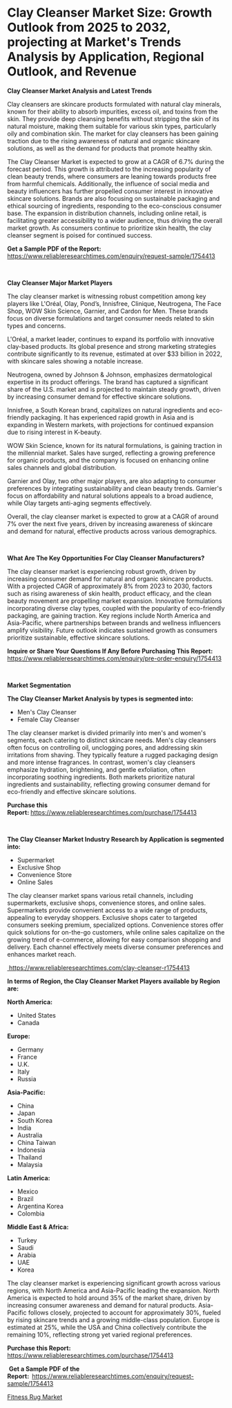 <p><h1>Clay Cleanser Market Size: Growth Outlook from 2025 to 2032, projecting at Market's Trends Analysis by Application, Regional Outlook, and Revenue</h1></p><p><strong>Clay Cleanser Market Analysis and Latest Trends</strong></p>
<p><p>Clay cleansers are skincare products formulated with natural clay minerals, known for their ability to absorb impurities, excess oil, and toxins from the skin. They provide deep cleansing benefits without stripping the skin of its natural moisture, making them suitable for various skin types, particularly oily and combination skin. The market for clay cleansers has been gaining traction due to the rising awareness of natural and organic skincare solutions, as well as the demand for products that promote healthy skin.</p><p>The Clay Cleanser Market is expected to grow at a CAGR of 6.7% during the forecast period. This growth is attributed to the increasing popularity of clean beauty trends, where consumers are leaning towards products free from harmful chemicals. Additionally, the influence of social media and beauty influencers has further propelled consumer interest in innovative skincare solutions. Brands are also focusing on sustainable packaging and ethical sourcing of ingredients, responding to the eco-conscious consumer base. The expansion in distribution channels, including online retail, is facilitating greater accessibility to a wider audience, thus driving the overall market growth. As consumers continue to prioritize skin health, the clay cleanser segment is poised for continued success.</p></p>
<p><strong>Get a Sample PDF of the Report:&nbsp;</strong> <a href="https://www.reliableresearchtimes.com/enquiry/request-sample/1754413?utm_campaign=3326&utm_medium=2&utm_source=Github&utm_content=ia&utm_term=04042025&utm_id=clay-cleanser">https://www.reliableresearchtimes.com/enquiry/request-sample/1754413</a></p>
<p>&nbsp;</p>
<p><strong>Clay Cleanser Major Market Players</strong></p>
<p><p>The clay cleanser market is witnessing robust competition among key players like L'Oréal, Olay, Pond’s, Innisfree, Clinique, Neutrogena, The Face Shop, WOW Skin Science, Garnier, and Cardon for Men. These brands focus on diverse formulations and target consumer needs related to skin types and concerns.</p><p>L'Oréal, a market leader, continues to expand its portfolio with innovative clay-based products. Its global presence and strong marketing strategies contribute significantly to its revenue, estimated at over $33 billion in 2022, with skincare sales showing a notable increase.</p><p>Neutrogena, owned by Johnson & Johnson, emphasizes dermatological expertise in its product offerings. The brand has captured a significant share of the U.S. market and is projected to maintain steady growth, driven by increasing consumer demand for effective skincare solutions.</p><p>Innisfree, a South Korean brand, capitalizes on natural ingredients and eco-friendly packaging. It has experienced rapid growth in Asia and is expanding in Western markets, with projections for continued expansion due to rising interest in K-beauty.</p><p>WOW Skin Science, known for its natural formulations, is gaining traction in the millennial market. Sales have surged, reflecting a growing preference for organic products, and the company is focused on enhancing online sales channels and global distribution.</p><p>Garnier and Olay, two other major players, are also adapting to consumer preferences by integrating sustainability and clean beauty trends. Garnier's focus on affordability and natural solutions appeals to a broad audience, while Olay targets anti-aging segments effectively.</p><p>Overall, the clay cleanser market is expected to grow at a CAGR of around 7% over the next five years, driven by increasing awareness of skincare and demand for natural, effective products across various demographics.</p></p>
<p>&nbsp;</p>
<p><strong>What Are The Key Opportunities For Clay Cleanser Manufacturers?</strong></p>
<p><p>The clay cleanser market is experiencing robust growth, driven by increasing consumer demand for natural and organic skincare products. With a projected CAGR of approximately 8% from 2023 to 2030, factors such as rising awareness of skin health, product efficacy, and the clean beauty movement are propelling market expansion. Innovative formulations incorporating diverse clay types, coupled with the popularity of eco-friendly packaging, are gaining traction. Key regions include North America and Asia-Pacific, where partnerships between brands and wellness influencers amplify visibility. Future outlook indicates sustained growth as consumers prioritize sustainable, effective skincare solutions.</p></p>
<p><strong>Inquire or Share Your Questions If Any Before Purchasing This Report:</strong> <a href="https://www.reliableresearchtimes.com/enquiry/pre-order-enquiry/1754413?utm_campaign=3326&utm_medium=2&utm_source=Github&utm_content=ia&utm_term=04042025&utm_id=clay-cleanser">https://www.reliableresearchtimes.com/enquiry/pre-order-enquiry/1754413</a></p>
<p>&nbsp;</p>
<p><strong>Market Segmentation</strong></p>
<p><strong>The Clay Cleanser Market Analysis by types is segmented into:</strong></p>
<p><ul><li>Men's Clay Cleanser</li><li>Female Clay Cleanser</li></ul></p>
<p><p>The clay cleanser market is divided primarily into men's and women's segments, each catering to distinct skincare needs. Men's clay cleansers often focus on controlling oil, unclogging pores, and addressing skin irritations from shaving. They typically feature a rugged packaging design and more intense fragrances. In contrast, women's clay cleansers emphasize hydration, brightening, and gentle exfoliation, often incorporating soothing ingredients. Both markets prioritize natural ingredients and sustainability, reflecting growing consumer demand for eco-friendly and effective skincare solutions.</p></p>
<p><strong>Purchase this Report:&nbsp;</strong><a href="https://www.reliableresearchtimes.com/purchase/1754413?utm_campaign=3326&utm_medium=2&utm_source=Github&utm_content=ia&utm_term=04042025&utm_id=clay-cleanser">https://www.reliableresearchtimes.com/purchase/1754413</a></p>
<p>&nbsp;</p>
<p><strong>The Clay Cleanser Market Industry Research by Application is segmented into:</strong></p>
<p><ul><li>Supermarket</li><li>Exclusive Shop</li><li>Convenience Store</li><li>Online Sales</li></ul></p>
<p><p>The clay cleanser market spans various retail channels, including supermarkets, exclusive shops, convenience stores, and online sales. Supermarkets provide convenient access to a wide range of products, appealing to everyday shoppers. Exclusive shops cater to targeted consumers seeking premium, specialized options. Convenience stores offer quick solutions for on-the-go customers, while online sales capitalize on the growing trend of e-commerce, allowing for easy comparison shopping and delivery. Each channel effectively meets diverse consumer preferences and enhances market reach.</p></p>
<p><a href="https://www.reliableresearchtimes.com/clay-cleanser-r1754413?utm_campaign=3326&utm_medium=2&utm_source=Github&utm_content=ia&utm_term=04042025&utm_id=clay-cleanser">&nbsp;https://www.reliableresearchtimes.com/clay-cleanser-r1754413</a></p>
<p><strong>In terms of Region, the Clay Cleanser Market Players available by Region are:</strong></p>
<p>
    <p> <strong> North America: </strong>
        <ul>
            <li>United States</li>
            <li>Canada</li>
        </ul>
        </p> 
    <p> <strong> Europe: </strong>
        <ul>
            <li>Germany</li>
            <li>France</li>
            <li>U.K.</li>
            <li>Italy</li>
            <li>Russia</li>
        </ul>
        </p> 
    <p> <strong> Asia-Pacific: </strong>
        <ul>
            <li>China</li>
            <li>Japan</li>
            <li>South Korea</li>
            <li>India</li>
            <li>Australia</li>
            <li>China Taiwan</li>
            <li>Indonesia</li>
            <li>Thailand</li>
            <li>Malaysia</li>
        </ul>
        </p> 
    <p> <strong> Latin America: </strong>
        <ul>
            <li>Mexico</li>
            <li>Brazil</li>
            <li>Argentina Korea</li>
            <li>Colombia</li>
        </ul>
        </p> 
    <p> <strong> Middle East & Africa: </strong>
        <ul>
            <li>Turkey</li>
            <li>Saudi</li>
            <li>Arabia</li>
            <li>UAE</li>
            <li>Korea</li>
        </ul>
    </p>
    </p>
<p><p>The clay cleanser market is experiencing significant growth across various regions, with North America and Asia-Pacific leading the expansion. North America is expected to hold around 35% of the market share, driven by increasing consumer awareness and demand for natural products. Asia-Pacific follows closely, projected to account for approximately 30%, fueled by rising skincare trends and a growing middle-class population. Europe is estimated at 25%, while the USA and China collectively contribute the remaining 10%, reflecting strong yet varied regional preferences.</p></p>
<p><strong>Purchase this Report: </strong><a href="https://www.reliableresearchtimes.com/purchase/1754413?utm_campaign=3326&utm_medium=2&utm_source=Github&utm_content=ia&utm_term=04042025&utm_id=clay-cleanser">https://www.reliableresearchtimes.com/purchase/1754413</a></p>
<p>&nbsp;<strong>Get a Sample PDF of the Report:&nbsp;&nbsp;</strong><a href="https://www.reliableresearchtimes.com/enquiry/request-sample/1754413?utm_campaign=3326&utm_medium=2&utm_source=Github&utm_content=ia&utm_term=04042025&utm_id=clay-cleanser">https://www.reliableresearchtimes.com/enquiry/request-sample/1754413</a></p>
<p><strong></strong></p>
<p><p><a href="https://github.com/osamhcombre/Market-Research-Report-List-1/blob/main/fitness-rug-market.md?utm_campaign=3326&utm_medium=2&utm_source=Github&utm_content=ia&utm_term=04042025&utm_id=clay-cleanser">Fitness Rug Market</a></p></p>